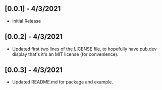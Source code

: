 ## [0.0.1] - 4/3/2021

* Initial Release

## [0.0.2] - 4/3/2021

* Updated first two lines of the LICENSE file, to hopefully have pub.dev display that's it's an MIT license (for convenience).

## [0.0.3] - 4/3/2021

* Updated README.md for package and example.